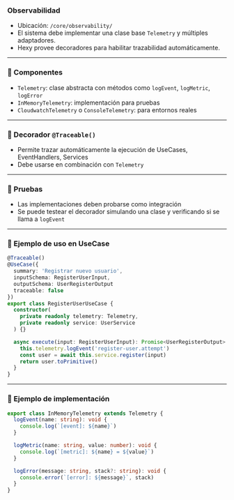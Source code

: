 ### Observabilidad

- Ubicación: `/core/observability/`
- El sistema debe implementar una clase base `Telemetry` y múltiples adaptadores.
- Hexy provee decoradores para habilitar trazabilidad automáticamente.

---

### 🧱 Componentes

- `Telemetry`: clase abstracta con métodos como `logEvent`, `logMetric`, `logError`
- `InMemoryTelemetry`: implementación para pruebas
- `CloudwatchTelemetry` o `ConsoleTelemetry`: para entornos reales

---

### 🧩 Decorador `@Traceable()`

- Permite trazar automáticamente la ejecución de UseCases, EventHandlers, Services
- Debe usarse en combinación con `Telemetry`

---

### 🧪 Pruebas

- Las implementaciones deben probarse como integración
- Se puede testear el decorador simulando una clase y verificando si se llama a `logEvent`

---

### 🧩 Ejemplo de uso en UseCase
```ts
@Traceable()
@UseCase({
  summary: 'Registrar nuevo usuario',
  inputSchema: RegisterUserInput,
  outputSchema: UserRegisterOutput
  traceable: false
})
export class RegisterUserUseCase {
  constructor(
    private readonly telemetry: Telemetry,
    private readonly service: UserService
  ) {}

  async execute(input: RegisterUserInput): Promise<UserRegisterOutput> {
    this.telemetry.logEvent('register-user.attempt')
    const user = await this.service.register(input)
    return user.toPrimitive()
  }
}
```

---

### 🧩 Ejemplo de implementación
```ts
export class InMemoryTelemetry extends Telemetry {
  logEvent(name: string): void {
    console.log(`[event]: ${name}`)
  }

  logMetric(name: string, value: number): void {
    console.log(`[metric]: ${name} = ${value}`)
  }

  logError(message: string, stack?: string): void {
    console.error(`[error]: ${message}`, stack)
  }
}
```
